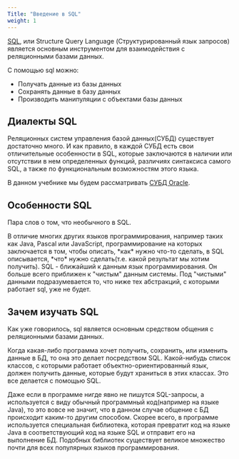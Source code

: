 ```yaml
---
Title: "Введение в SQL"
weight: 1
---
```


[SQL](https://ru.wikipedia.org/wiki/SQL), или Structure Query Language
(Структурированный язык запросов) является основным инструментом для
взаимодействия с реляционными базами данных.

С помощью sql можно:

-   Получать данные из базы данных
-   Сохранять данные в базу данных
-   Производить манипуляции с объектами базы данных

## Диалекты SQL

Реляционных систем управления базой данных(СУБД) существует достаточно
много. И как правило, в каждой СУБД есть свои отличительные особенности
в SQL, которые заключаются в наличии или отсутствии в нем определенных
функций, различиях синтаксиса самого SQL, а также по функциональным
возможностям этого языка.

В данном учебнике мы будем рассматривать [СУБД
Oracle](https://ru.wikipedia.org/wiki/Oracle_Database).

## Особенности SQL

Пара слов о том, что необычного в SQL.

В отличие многих других языков программирования, например таких как
Java, Pascal или JavaScript, программирование на которых заключается в
том, чтобы описать, \*как\* нужно что-то сделать, в SQL описывается,
\*что\* нужно сделать(т.е. какой результат мы хотим получить). SQL -
ближайший к данным язык программирования. Он больше всего приближен к
"чистым" данным системы. Под "чистыми" данными подразумевается то, что
ниже тех абстракций, с которыми работает sql, уже не будет.

## Зачем изучать SQL

Как уже говорилось, sql является основным средством общения с
реляционными базами данных.

Когда какая-либо программа хочет получить, сохранить, или изменить
данные в БД, то она это делает посредством SQL. Какой-нибудь список
классов, с которыми работает объектно-ориентированный язык, должен
получить данные, которые будут храниться в этих классах. Это все
делается с помощью SQL.

<div class="alert alert-info">

Даже если в программе нигде явно не пишутся SQL-запросы, а используется
с виду обычный программный код(например на языке Java), то это вовсе не
значит, что в данном случае общение с БД происходит каким-то другим
способом. Cкорее всего, в программе используется специальная библиотека,
которая превратит код на языке Java в соответствующий код на языке SQL и
отправит его на выполнение БД. Подобных библиотек существует великое
множество почти для всех популярных языков программирования.

</div>
